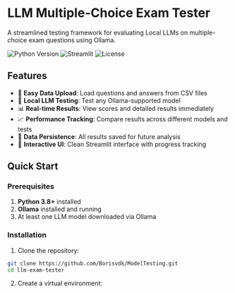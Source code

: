 # LLM Multiple-Choice Exam Tester

A streamlined testing framework for evaluating Local LLMs on multiple-choice exam questions using Ollama.

![Python Version](https://img.shields.io/badge/python-3.8%2B-blue)
![Streamlit](https://img.shields.io/badge/streamlit-1.32%2B-red)
![License](https://img.shields.io/badge/license-MIT-green)

## Features

- 📁 **Easy Data Upload**: Load questions and answers from CSV files
- 🤖 **Local LLM Testing**: Test any Ollama-supported model
- 📊 **Real-time Results**: View scores and detailed results immediately
- 📈 **Performance Tracking**: Compare results across different models and tests
- 💾 **Data Persistence**: All results saved for future analysis
- 🎨 **Interactive UI**: Clean Streamlit interface with progress tracking

## Quick Start

### Prerequisites

1. **Python 3.8+** installed
2. **Ollama** installed and running
3. At least one LLM model downloaded via Ollama

### Installation

1. Clone the repository:
```bash
git clone https://github.com/Borisvdk/ModelTesting.git
cd llm-exam-tester
```

2. Create a virtual environment:
